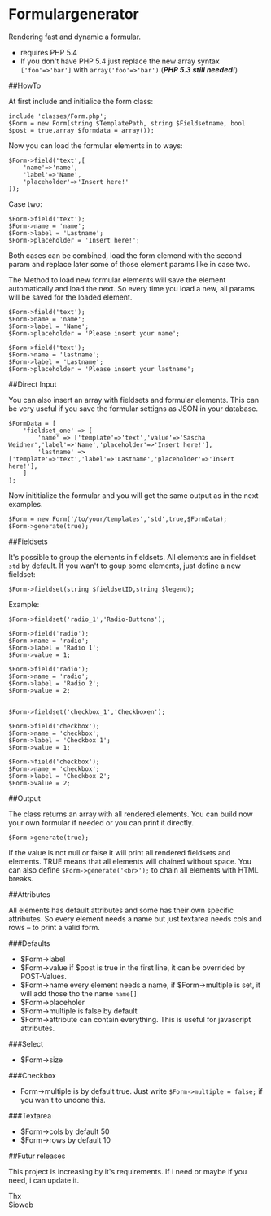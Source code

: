 # Formulargenerator

Rendering fast and dynamic a formular.

- requires PHP 5.4
- If you don't have PHP 5.4 just replace the new array syntax `['foo'=>'bar']` with `array('foo'=>'bar')` (***PHP 5.3 still needed!***)

##HowTo

At first include and initialice the form class:

	include 'classes/Form.php';
	$Form = new Form(string $TemplatePath, string $Fieldsetname, bool $post = true,array $formdata = array());
	
Now you can load the formular elements in to ways:

	$Form->field('text',[
		'name'=>'name',
		'label'=>'Name',
		'placeholder'=>'Insert here!'
	]);

Case two:

	$Form->field('text');
	$Form->name = 'name';
	$Form->label = 'Lastname';
	$Form->placeholder = 'Insert here!';
		
Both cases can be combined, load the form elemend with the second param and replace later some of those element params like in case two.

The Method to load new formular elements will save the element automatically and load the next. So every time you load a new, all params will be saved for the loaded element.

	$Form->field('text');
	$Form->name = 'name';
	$Form->label = 'Name';
	$Form->placeholder = 'Please insert your name';
	
	$Form->field('text');
	$Form->name = 'lastname';
	$Form->label = 'Lastname';
	$Form->placeholder = 'Please insert your lastname';

##Direct Input

You can also insert an array with fieldsets and formular elements. This can be very useful if  you save the formular settigns as JSON in your database.

	$FormData = [
  		'fieldset_one' => [
    		'name' => ['template'=>'text','value'=>'Sascha Weidner','label'=>'Name','placeholder'=>'Insert here!'],
    		'lastname' => ['template'=>'text','label'=>'Lastname','placeholder'=>'Insert here!'],
  		]
	];

Now inititialize the formular and you will get the same output as in the next examples.
	
	$Form = new Form('/to/your/templates','std',true,$FormData);
	$Form->generate(true);


##Fieldsets

It's possible to group the elements in fieldsets. All elements are in fieldset `std` by default. If you wan't to goup some elements, just define a new fieldset:

	$Form->fieldset(string $fieldsetID,string $legend);	
Example:

	$Form->fieldset('radio_1','Radio-Buttons');

	$Form->field('radio');
	$Form->name = 'radio';
	$Form->label = 'Radio 1';
	$Form->value = 1;

	$Form->field('radio');
	$Form->name = 'radio';
	$Form->label = 'Radio 2';
	$Form->value = 2;


	$Form->fieldset('checkbox_1','Checkboxen');

	$Form->field('checkbox');
	$Form->name = 'checkbox';
	$Form->label = 'Checkbox 1';
	$Form->value = 1;

	$Form->field('checkbox');
	$Form->name = 'checkbox';
	$Form->label = 'Checkbox 2';
	$Form->value = 2;

##Output

The class returns an array with all rendered elements. You can build now your own formular if needed or you can print it directly.

	$Form->generate(true);
	
If the value is not null or false it will print all rendered fieldsets and elements. TRUE means that all elements will chained without space. You can also define `$Form->generate('<br>');` to chain all elements with HTML breaks.

##Attributes

All elements has default attributes and some has their own specific attributes. So every element needs a name but just textarea needs cols and rows – to print a valid form.

###Defaults

- $Form->label
- $Form->value	if $post is true in the first line, it can be overrided by POST-Values.
- $Form->name every element needs a name, if $Form->multiple is set, it will add those tho the name `name[]`
- $Form->placeholer
- $Form->multiple is false by default
- $Form->attribute can contain everything. This is useful for javascript attributes.

###Select

- $Form->size

###Checkbox

- Form->multiple is by default true. Just write `$Form->multiple = false;` if you wan't to undone this.

###Textarea

- $Form->cols by default 50
- $Form->rows by default 10

##Futur releases

This project is increasing by it's requirements. If i need or maybe if you need, i can update it.

Thx  
Sioweb